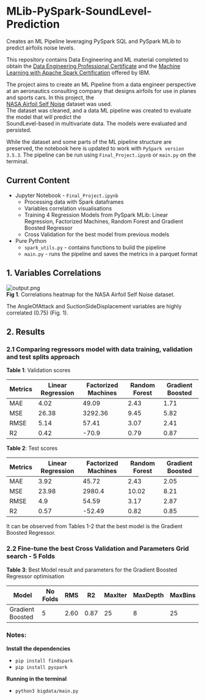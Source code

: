 # MLib-PySpark-SoundLevel-Prediction
Creates an ML Pipeline leveraging PySpark SQL and PySpark MLib to predict airfoils noise levels. 

This repository contains Data Engineering and ML material completed to obtain the [Data Engineering Professional Certificate](https://www.credly.com/earner/earned/badge/e0a1b78c-db53-484c-8363-2da95ba0582a) and the
[Machine Learning with Apache Spark Certification](https://www.credly.com/earner/earned/badge/886943d9-1bda-45b)
offered by IBM.                                                                                                     
                                                                                                               
The project aims to create an ML Pipeline from a data engineer perspective at an aeronautics consulting company
that designs airfoils for use in planes and sports cars. In this project, the                                  
[NASA Airfoil Self Noise](https://archive.ics.uci.edu/dataset/291/airfoil+self+noise) dataset was used.        
The dataset was cleaned, and a data ML pipeline was created to evaluate the model that will predict the        
SoundLevel-based in multivariate data. The models were evaluated and persisted.                                
                                                                                                               
                                                                                                               
While the dataset and some parts of the ML pipeline structure are preserved, the notebook here is updated to work with ```PySpark version 3.5.3```.
The pipeline can be run using ```Final_Project.ipynb``` or ```main.py``` on the terminal.          
                                                                                                               
## Current Content                                                                                             
- Jupyter Notebook - ```Final_Project.ipynb```                                                                 
  - Processing data with Spark dataframes                                                                      
  - Variables correlation visualisations                                                                       
  - Training 4 Regression Models from PySpark MLib: Linear Regression, Factorized Machines, Random Forest and Gradient Boosted Regressor                                                      
  - Cross Validation for the best model from previous models                                                   
- Pure Python                                                                                                  
  - ```spark_utils.py``` - contains functions to build the pipeline                                            
  - ```main.py``` - runs the pipeline and saves the metrics in a parquet format
 
## 1. Variables Correlations                                               
                                                                           
![output.png](output.png "Correlation Matrix")                             
**Fig 1**. Correlations heatmap for the NASA Airfoil Self Noise dataset.  

The AngleOfAttack and SuctionSideDisplacement variables are highly correlated (0.75) (Fig. 1).
                                                                                                               
## 2. Results                                                                                                  
                                                                                                               
### 2.1 Comparing regressors model with data training, validation and test splits approach                     
                                                                                                               
**Table 1**: Validation scores                                                                                 
                                                                                                               
| Metrics | Linear Regression | Factorized Machines | Random Forest | Gradient Boosted |                       
|---------|-------------------|---------------------|---------------|------------------|                       
| MAE     | 4.02              | 49.09               | 2.43          | 1.71             |                       
| MSE     | 26.38             | 3292.36             | 9.45          | 5.82             |                       
| RMSE    | 5.14              | 57.41               | 3.07          | 2.41             |                       
| R2      | 0.42              | -70.9               | 0.79          | 0.87             |                       
                                                                                                               
                                                                                                               
**Table 2**: Test scores                                                                                       
                                                                                                               
 | Metrics | Linear Regression | Factorized Machines | Random Forest | Gradient Boosted |                      
 |---------|-------------------|---------------------|---------------|------------------|                      
 | MAE     | 3.92              | 45.72               | 2.43          | 2.05             |                      
 | MSE     | 23.98             | 2980.4              | 10.02         | 8.21             |                      
 | RMSE    | 4.9               | 54.59               | 3.17          | 2.87             |                      
 | R2      | 0.57              | -52.49              | 0.82          | 0.85             |                      
                                                                                                               
It can be observed from Tables 1-2 that the best model is the Gradient Boosted Regressor.                                                                                                               
### 2.2 Fine-tune the best Cross Validation and Parameters Grid search - 5 Folds                               
                                                                                                               
                                                                                                               
**Table 3**: Best Model result and parameters for the Gradient Boosted Regressor optimisation                  
                                                                                                               
 | Model            | No Folds | RMS  | R2   | MaxIter | MaxDepth | MaxBins |                                  
 |------------------|----------|------|------|---------|----------|---------|                                  
 | Gradient Boosted | 5        | 2.60 | 0.87 | 25      | 8        | 25      |                                  
                                                                                                               
                                                                                                               
                                                                                                                                                                                                                  
 ### Notes:                                                                                                    
                                                                                                               
**Install the dependencies**                                                                                   
                                                                                                               
  - ```pip install findspark```                                                                                
  - ```pip install pyspark```                                                                                  
                                                                                                               
**Running in the terminal**                                                                                    
                                                                                                               
- ```python3 bigdata/main.py```                                                                                
                                                                                                               
                                                                                                               
                                                                                                               
                                                                                                               
                                                                                                               
